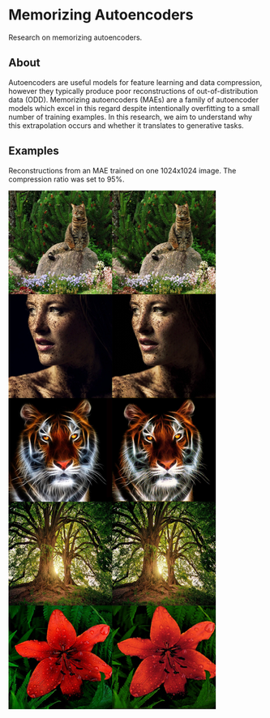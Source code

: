 # Memorizing Autoencoders

Research on memorizing autoencoders.

## About

Autoencoders are useful models for feature learning and data compression, however they typically produce poor reconstructions of out-of-distribution data (ODD). Memorizing autoencoders (MAEs) are a family of autoencoder models which excel in this regard despite intentionally overfitting to a small number of training examples. In this research, we aim to understand why this extrapolation occurs and whether it translates to generative tasks.

## Examples

Reconstructions from an MAE trained on one 1024x1024 image. The compression ratio was set to 95%.

<img src='https://github.com/oelin/memorizing-autoencoders/blob/main/images/examples.jpeg'>
